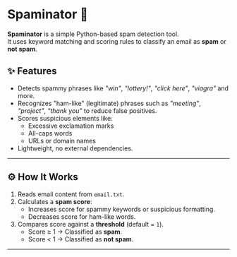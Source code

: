 # Spaminator 📨

**Spaminator** is a simple Python-based spam detection tool.  
It uses keyword matching and scoring rules to classify an email as **spam** or **not spam**.

## ✨ Features
- Detects spammy phrases like *"win"*, *"lottery!"*, *"click here"*, *"viagra"* and more.
- Recognizes "ham-like" (legitimate) phrases such as *"meeting"*, *"project"*, *"thank you"* to reduce false positives.
- Scores suspicious elements like:
  - Excessive exclamation marks
  - All-caps words
  - URLs or domain names
- Lightweight, no external dependencies.

---

## ⚙️ How It Works
1. Reads email content from `email.txt`.
2. Calculates a **spam score**:
   - Increases score for spammy keywords or suspicious formatting.
   - Decreases score for ham-like words.
3. Compares score against a **threshold** (default = `1`).
   - Score ≥ 1 → Classified as **spam**.
   - Score < 1 → Classified as **not spam**.

---
